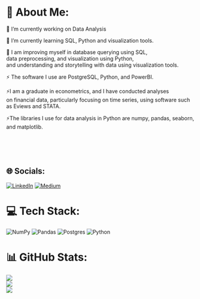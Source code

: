 # 💫 About Me:

🔭 I’m currently working on Data Analysis<br>

🌱 I’m currently learning SQL, Python and visualization tools.<br>

💬 I am improving myself in database querying using SQL, <br>data preprocessing, and visualization using Python, <br>and understanding and storytelling with data using visualization tools.<br>

⚡ The software I use are PostgreSQL, Python, and PowerBI.<br>

⚡I am a graduate in econometrics, and I have conducted analyses <br>on financial data, particularly focusing on time series, using software such as Eviews and STATA.<br>

⚡The libraries I use for data analysis in Python are numpy, pandas, seaborn, and matplotlib.<br><br><br><br><br>



## 🌐 Socials:
[![LinkedIn](https://img.shields.io/badge/LinkedIn-%230077B5.svg?logo=linkedin&logoColor=white)](https://linkedin.com/in/hamzaugursumer/)
[![Medium](https://img.shields.io/badge/Medium-12100E?logo=medium&logoColor=white)](https://medium.com/@hamzaugursumer)
 

# 💻 Tech Stack:
![NumPy](https://img.shields.io/badge/numpy-%23013243.svg?style=for-the-badge&logo=numpy&logoColor=white) ![Pandas](https://img.shields.io/badge/pandas-%23150458.svg?style=for-the-badge&logo=pandas&logoColor=white) ![Postgres](https://img.shields.io/badge/postgres-%23316192.svg?style=for-the-badge&logo=postgresql&logoColor=white) ![Python](https://img.shields.io/badge/python-3670A0?style=for-the-badge&logo=python&logoColor=ffdd54)
# 📊 GitHub Stats:
![](https://github-readme-stats.vercel.app/api?username=hamzaugursumer&theme=radical&hide_border=false&include_all_commits=false&count_private=false)<br/>
![](https://github-readme-streak-stats.herokuapp.com/?user=hamzaugursumer&theme=radical&hide_border=false)<br/>
![](https://github-readme-stats.vercel.app/api/top-langs/?username=hamzaugursumer&theme=radical&hide_border=false&include_all_commits=false&count_private=false&layout=compact)

<!-- Proudly created with GPRM ( https://gprm.itsvg.in ) -->
